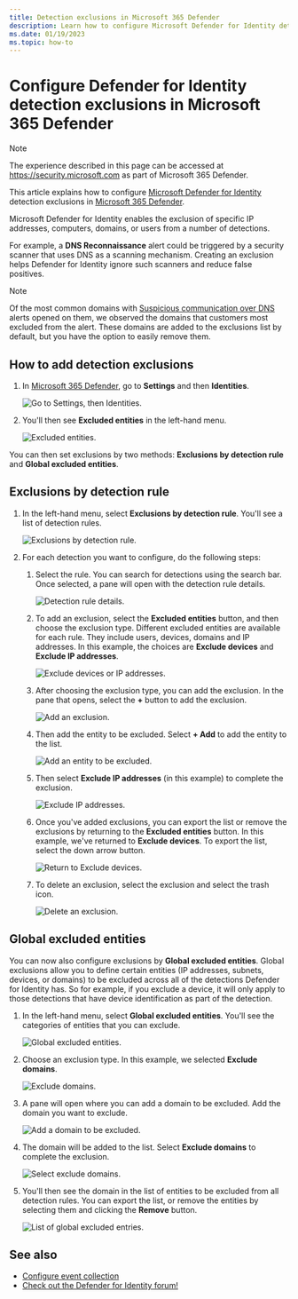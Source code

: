 ```yaml
---
title: Detection exclusions in Microsoft 365 Defender
description: Learn how to configure Microsoft Defender for Identity detection exclusions in Microsoft 365 Defender.
ms.date: 01/19/2023
ms.topic: how-to
---
```


# Configure Defender for Identity detection exclusions in Microsoft 365 Defender

> [!NOTE]
> The experience described in this page can be accessed at <https://security.microsoft.com> as part of Microsoft 365 Defender.

This article explains how to configure [Microsoft Defender for Identity](/defender-for-identity) detection exclusions in [Microsoft 365 Defender](/microsoft-365/security/defender/overview-security-center).

Microsoft Defender for Identity enables the exclusion of specific IP addresses, computers, domains, or users from a number of detections.

For example, a **DNS Reconnaissance** alert could be triggered by a security scanner that uses DNS as a scanning mechanism. Creating an exclusion helps Defender for Identity ignore such scanners and reduce false positives.

>[!NOTE]
>Of the most common domains with [Suspicious communication over DNS](exfiltration-alerts.md#suspicious-communication-over-dns-external-id-2031) alerts opened on them, we observed the domains that customers most excluded from the alert. These domains are added to the exclusions list by default, but you have the option to easily remove them.

## How to add detection exclusions

1. In [Microsoft 365 Defender](https://security.microsoft.com/), go to **Settings** and then **Identities**.

    ![Go to Settings, then Identities.](media/settings-identities.png)

1. You'll then see **Excluded entities** in the left-hand menu.

    ![Excluded entities.](media/excluded-entities.png)

You can then set exclusions by two methods: **Exclusions by detection rule** and **Global excluded entities**.

## Exclusions by detection rule

1. In the left-hand menu, select **Exclusions by detection rule**. You'll see a list of detection rules.

    ![Exclusions by detection rule.](media/exclusions-by-detection-rule.png)

1. For each detection you want to configure, do the following steps:

    1. Select the rule. You can search for detections using the search bar. Once selected, a pane will open with the detection rule details.

        ![Detection rule details.](media/detection-rule-details.png)

    1. To add an exclusion, select the **Excluded entities** button, and then choose the exclusion type. Different excluded entities are available for each rule. They include users, devices, domains and IP addresses. In this example, the choices are **Exclude devices** and **Exclude IP addresses**.

        ![Exclude devices or IP addresses.](media/exclude-devices-or-ip-addresses.png)

    1. After choosing the exclusion type, you can add the exclusion. In the pane that opens, select the **+** button to add the exclusion.

        ![Add an exclusion.](media/add-exclusion.png)

    1. Then add the entity to be excluded. Select **+ Add** to add the entity to the list.

        ![Add an entity to be excluded.](media/add-excluded-entity.png)

    1. Then select **Exclude IP addresses** (in this example) to complete the exclusion.

        ![Exclude IP addresses.](media/exclude-ip-addresses.png)

    1. Once you've added exclusions, you can export the list or remove the exclusions by returning to the **Excluded entities** button. In this example, we've returned to **Exclude devices**. To export the list, select the down arrow button.

        ![Return to Exclude devices.](media/return-to-exclude-devices.png)

    1. To delete an exclusion, select the exclusion and select the trash icon.

        ![Delete an exclusion.](media/delete-exclusion.png)

## Global excluded entities

You can now also configure exclusions by **Global excluded entities**. Global exclusions allow you to define certain entities (IP addresses, subnets, devices, or domains) to be excluded across all of the detections Defender for Identity has. So for example, if you exclude a device, it will only apply to those detections that have device identification as part of the detection.

1. In the left-hand menu, select **Global excluded entities**. You'll see the categories of entities that you can exclude.

    ![Global excluded entities.](media/global-excluded-entities.png)

1. Choose an exclusion type. In this example, we selected **Exclude domains**.

    ![Exclude domains.](media/exclude-domains.png)

1. A pane will open where you can add a domain to be excluded. Add the domain you want to exclude.

    ![Add a domain to be excluded.](media/add-excluded-domain.png)

1. The domain will be added to the list. Select **Exclude domains** to complete the exclusion.

    ![Select exclude domains.](media/select-exclude-domains.png)

1. You'll then see the domain in the list of entities to be excluded from all detection rules. You can export the list, or remove the entities by selecting them and clicking the **Remove** button.

    ![List of global excluded entries.](media/global-excluded-entries-list.png)

## See also

- [Configure event collection](configure-event-collection.md)
- [Check out the Defender for Identity forum!](<https://aka.ms/MDIcommunity>)
